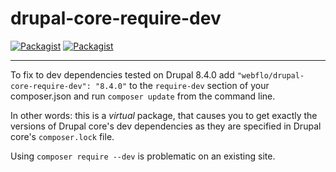 # drupal-core-require-dev
[![Packagist](https://img.shields.io/packagist/v/webflo/drupal-core-require-dev.svg)](https://packagist.org/packages/webflo/drupal-core-require-dev)
 [![Packagist](https://img.shields.io/packagist/dt/webflo/drupal-core-require-dev)](https://packagist.org/packages/webflo/drupal-core-require-dev)

---

To fix to dev dependencies tested on Drupal 8.4.0 add ```"webflo/drupal-core-require-dev": "8.4.0"``` to the ```require-dev``` section of your composer.json and run ```composer update``` from the command line.

In other words: this is a _virtual_ package, that causes you to get exactly the versions of Drupal core's dev dependencies as they are specified in Drupal core's `composer.lock` file.

Using ```composer require --dev``` is problematic on an existing site.
